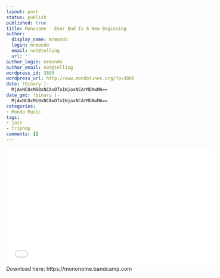 ```yaml
---
layout: post
status: publish
published: true
title: Mononome - Ever End Is A New Beginning
author:
  display_name: mrmondo
  login: mrmondo
  email: not@telling
  url: ''
author_login: mrmondo
author_email: not@telling
wordpress_id: 3800
wordpress_url: http://www.mondotunes.org/?p=3800
date: !binary |-
  MjAxNC0xMS0xNCAxOTo1NjoxNCArMDAwMA==
date_gmt: !binary |-
  MjAxNC0xMS0xNCAwOTo1NjoxNCArMDAwMA==
categories:
- Mondo Music
tags:
- jazz
- triphop
comments: []
---
```

<iframe width="560" height="315" src="//www.youtube.com/embed/HkskXt4yqvI" frameborder="0"> </iframe>
Download here: https://mononome.bandcamp.com
